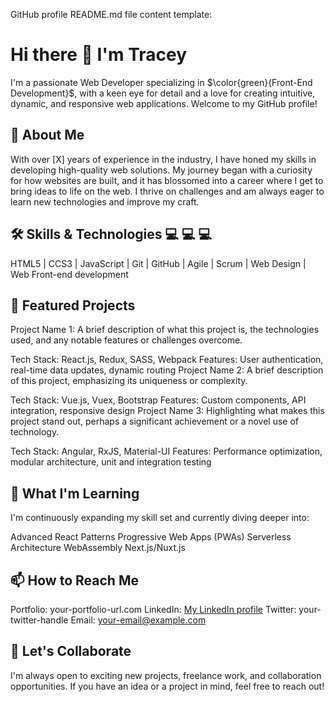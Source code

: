 GitHub profile README.md file content template:
# Hi there 👋 I'm Tracey
I'm a passionate Web Developer specializing in $\color{green}{Front-End Development}$, with a keen eye for detail and a love for creating intuitive, dynamic, and responsive web applications. Welcome to my GitHub profile!
 
## 🚀 About Me
With over [X] years of experience in the industry, I have honed my skills in developing high-quality web solutions. My journey began with a curiosity for how websites are built, and it has blossomed into a career where I get to bring ideas to life on the web. I thrive on challenges and am always eager to learn new technologies and improve my craft.
 
## 🛠️ Skills & Technologies 💻 💻 💻
HTML5 | CCS3 | JavaScript | Git | GitHub | Agile | Scrum | Web Design | Web Front-end development
## 🌟 Featured Projects
Project Name 1: A brief description of what this project is, the technologies used, and any notable features or challenges overcome.
 
Tech Stack: React.js, Redux, SASS, Webpack
Features: User authentication, real-time data updates, dynamic routing
Project Name 2: A brief description of this project, emphasizing its uniqueness or complexity.
 
Tech Stack: Vue.js, Vuex, Bootstrap
Features: Custom components, API integration, responsive design
Project Name 3: Highlighting what makes this project stand out, perhaps a significant achievement or a novel use of technology.
 
Tech Stack: Angular, RxJS, Material-UI
Features: Performance optimization, modular architecture, unit and integration testing
 
## 🌱 What I'm Learning
I'm continuously expanding my skill set and currently diving deeper into:
 
Advanced React Patterns
Progressive Web Apps (PWAs)
Serverless Architecture
WebAssembly
Next.js/Nuxt.js
 
## 📫 How to Reach Me
Portfolio: your-portfolio-url.com
LinkedIn: [My LinkedIn profile](https://www.linkedin.com/patrik)
Twitter: your-twitter-handle
Email: your-email@example.com
 
## 💬 Let's Collaborate
I'm always open to exciting new projects, freelance work, and collaboration opportunities. If you have an idea or a project in mind, feel free to reach out!
